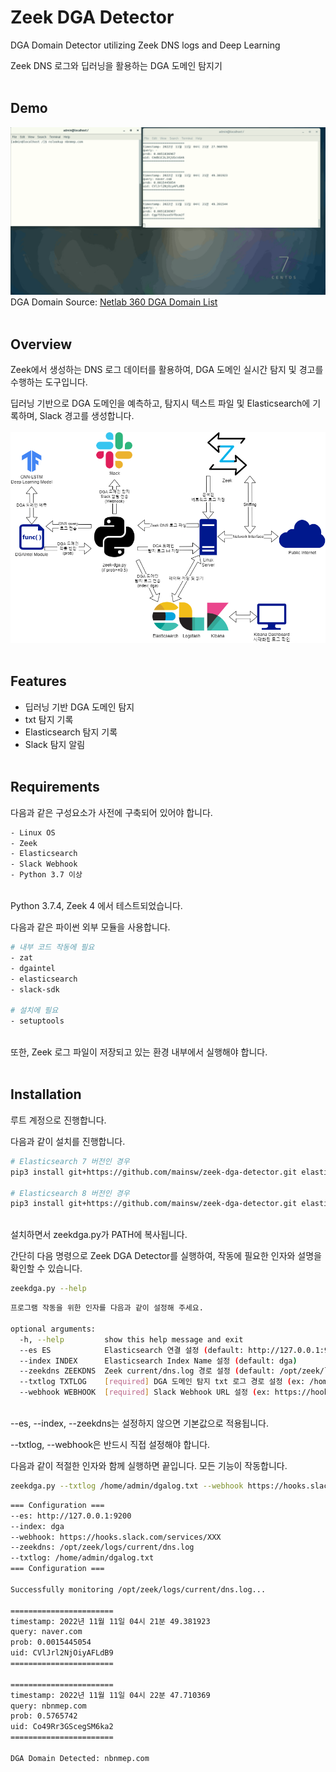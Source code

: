 # Zeek DGA Detector
DGA Domain Detector utilizing Zeek DNS logs and Deep Learning

Zeek DNS 로그와 딥러닝을 활용하는 DGA 도메인 탐지기
<br/><br/>

## Demo
![이미지 로드에 실패했습니다. 리포지토리에서 직접 확인해 주세요.](https://github.com/mainsw/Zeek-DGA-Detector/blob/main/img/detection-demo.gif?raw=true)
DGA Domain Source: [Netlab 360 DGA Domain List](https://data.netlab.360.com/feeds/dga/dga.txt)
<br/><br/>

## Overview
Zeek에서 생성하는 DNS 로그 데이터를 활용하여, DGA 도메인 실시간 탐지 및 경고를 수행하는 도구입니다.

딥러닝 기반으로 DGA 도메인을 예측하고, 탐지시 텍스트 파일 및 Elasticsearch에 기록하며, Slack 경고를 생성합니다.
<br/><br/>
![이미지 로드에 실패했습니다. 리포지토리에서 직접 확인해 주세요.](https://github.com/mainsw/Zeek-DGA-Detector/blob/main/img/zeek-dga-structure.png?raw=true)
<br/><br/>

## Features
- 딥러닝 기반 DGA 도메인 탐지
- txt 탐지 기록
- Elasticsearch 탐지 기록
- Slack 탐지 알림
<br/><br/>

## Requirements
다음과 같은 구성요소가 사전에 구축되어 있어야 합니다.

```sh
- Linux OS
- Zeek
- Elasticsearch
- Slack Webhook
- Python 3.7 이상
```

<br/>Python 3.7.4, Zeek 4 에서 테스트되었습니다.

다음과 같은 파이썬 외부 모듈을 사용합니다.
```sh
# 내부 코드 작동에 필요
- zat
- dgaintel
- elasticsearch
- slack-sdk

# 설치에 필요
- setuptools
```

<br/>또한, Zeek 로그 파일이 저장되고 있는 환경 내부에서 실행해야 합니다.
<br/><br/>

## Installation
루트 계정으로 진행합니다.

다음과 같이 설치를 진행합니다.

```sh
# Elasticsearch 7 버전인 경우
pip3 install git+https://github.com/mainsw/zeek-dga-detector.git elasticsearch==7.0.0

# Elasticsearch 8 버전인 경우
pip3 install git+https://github.com/mainsw/zeek-dga-detector.git elasticsearch==8.0.0
```

<br/>설치하면서 zeekdga.py가 PATH에 복사됩니다.

간단히 다음 명령으로 Zeek DGA Detector를 실행하여, 작동에 필요한 인자와 설명을 확인할 수 있습니다.
```sh
zeekdga.py --help
```

```sh
프로그램 작동을 위한 인자를 다음과 같이 설정해 주세요.

optional arguments:
  -h, --help         show this help message and exit
  --es ES            Elasticsearch 연결 설정 (default: http://127.0.0.1:9200)
  --index INDEX      Elasticsearch Index Name 설정 (default: dga)
  --zeekdns ZEEKDNS  Zeek current/dns.log 경로 설정 (default: /opt/zeek/logs/current/dns.log)
  --txtlog TXTLOG    [required] DGA 도메인 탐지 txt 로그 경로 설정 (ex: /home/admin/dgalog.txt)
  --webhook WEBHOOK  [required] Slack Webhook URL 설정 (ex: https://hooks.slack.com/services/XXX)
```
<br/>--es, --index, --zeekdns는 설정하지 않으면 기본값으로 적용됩니다.

--txtlog, --webhook은 반드시 직접 설정해야 합니다.

다음과 같이 적절한 인자와 함께 실행하면 끝입니다. 모든 기능이 작동합니다.

```sh
zeekdga.py --txtlog /home/admin/dgalog.txt --webhook https://hooks.slack.com/services/XXX
```

```sh
=== Configuration ===
--es: http://127.0.0.1:9200
--index: dga
--webhook: https://hooks.slack.com/services/XXX
--zeekdns: /opt/zeek/logs/current/dns.log
--txtlog: /home/admin/dgalog.txt
=== Configuration ===

Successfully monitoring /opt/zeek/logs/current/dns.log...

=======================
timestamp: 2022년 11월 11일 04시 21분 49.381923
query: naver.com
prob: 0.0015445054
uid: CVlJrl2NjOiyAFLdB9
=======================

=======================
timestamp: 2022년 11월 11일 04시 22분 47.710369
query: nbnmep.com
prob: 0.5765742
uid: Co49Rr3GScegSM6ka2
=======================

DGA Domain Detected: nbnmep.com

```
